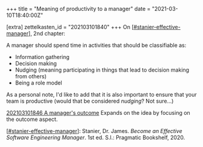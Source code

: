 +++
title = "Meaning of productivity to a manager"
date = "2021-03-10T18:40:00Z"

[extra]
zettelkasten_id = "202103101840"
+++
On [[#stanier-effective-manager](/zettelkasten/tags/stanier-effective-manager)], 2nd chapter:

A manager should spend time in activities that should be classifiable as:

- Information gathering
- Decision making
- Nudging (meaning participating in things that lead to decision making from others)
- Being a role model

As a personal note, I'd like to add that it is also important to ensure that your team is productive (would that be considered *nudging*? Not sure...)

[202103101846 A manager's outcome](/zettelkasten/202103101846-a-manager-s-outcome) Expands on the idea by focusing on the outcome aspect.

[[#stanier-effective-manager](/zettelkasten/tags/stanier-effective-manager)]: Stanier, Dr. James. _Become an Effective Software Engineering Manager_. 1st ed. S.l.: Pragmatic Bookshelf, 2020.

